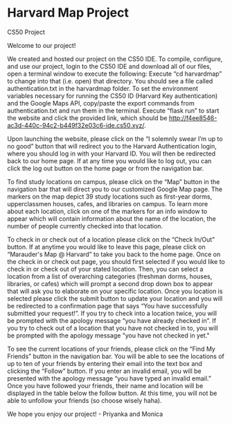 # Harvard Map Project
CS50 Project 

Welcome to our project! 

We created and hosted our project on the CS50 IDE. To compile, configure, and use our project, login to the CS50 IDE and download all of our files, open a terminal window to execute the following:
Execute “cd harvardmap” to change into that (i.e. open) that directory. 
You should see a file called authentication.txt in the harvardmap folder. To set the environment variables necessary for running the CS50 ID (Harvard Key authentication) and the Google Maps API, copy/paste the export commands from authentication.txt and run them in the terminal. 
Execute “flask run” to start the website and click the provided link, which should be http://f4ee8546-ac3d-440c-94c2-b449f32e03c6-ide.cs50.xyz/. 

  Upon launching the website, please click on the “I solemnly swear I’m up to no good” button that will redirect you to the Harvard Authentication login, where you should log in with your Harvard ID. You will then be redirected back to our home page. If at any time you would like to log out, you can click the log out button on the home page or from the navigation bar. 
  
  To find study locations on campus, please click on the “Map” button in the navigation bar that will direct you to our customized Google Map page. The markers on the map depict 39 study locations such as first-year dorms, upperclassmen houses, cafes, and libraries on campus. To learn more about each location, click on one of the markers for an info window to appear which will contain information about the name of the location, the number of people currently checked into that location.
  
To check in or check out of a location please click on the “Check In/Out” button. If at anytime you would like to leave this page, please click on “Marauder's Map @ Harvard” to take you back to the home page. Once on the check in or check out page, you should first selected if you would like to check in or check out of your stated location. Then, you can select a location from a list of overarching categories (freshman dorms, houses, libraries, or cafes) which will prompt a second drop down box to appear that will ask you to elaborate on your specific location. Once you location is selected please click the submit button to update your location and you will be redirected to a confirmation page that says “You have successfully submitted your request!”. If you try to check into a location twice, you will be prompted with the apology message “you have already checked in”. If you try to check out of a location that you have not checked in to, you will be prompted with the apology message  "you have not checked in yet." 
	
To see the current locations of your friends, please click on the “Find My Friends” button in the navigation bar. You will be able to see the locations of up to ten of your friends by entering their email into the text box and clicking the “Follow” button. If you enter an invalid email, you will be presented with the apology message “you have typed an invalid email.” Once you have followed your friends, their name and location will be displayed in the table below the follow button. At this time, you will not be able to unfollow your friends (so choose wisely haha). 

 We hope you enjoy our project! - Priyanka and Monica


